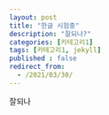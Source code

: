 ```yaml
---
layout: post
title: "한글 시험중"
description: "잘되나?"
categories: [카테고리1]
tags: [카테고리1, jekyll]
published : false
redirect_from:
  - /2021/03/30/
---
```

잘되나